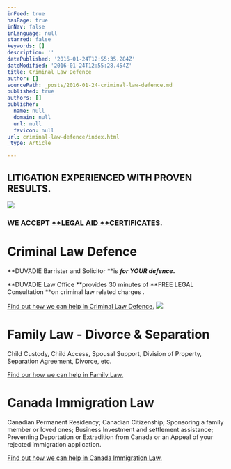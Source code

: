 ```yaml
---
inFeed: true
hasPage: true
inNav: false
inLanguage: null
starred: false
keywords: []
description: ''
datePublished: '2016-01-24T12:55:35.284Z'
dateModified: '2016-01-24T12:55:28.454Z'
title: Criminal Law Defence
author: []
sourcePath: _posts/2016-01-24-criminal-law-defence.md
published: true
authors: []
publisher:
  name: null
  domain: null
  url: null
  favicon: null
url: criminal-law-defence/index.html
_type: Article

---
```

## LITIGATION EXPERIENCED WITH PROVEN RESULTS.
![](https://the-grid-user-content.s3-us-west-2.amazonaws.com/e1dbfe64-438c-4c8f-9b98-e0d87012acfe.png)

### WE ACCEPT [**LEGAL AID **CERTIFICATES][0].

# Criminal Law Defence

**DUVADIE Barrister and Solicitor **is **_for YOUR defence_.**

**DUVADIE Law Office **provides 30 minutes of **FREE LEGAL Consultation **on criminal law related charges .

[Find out how we can help in Criminal Law Defence.][1]
![](https://the-grid-user-content.s3-us-west-2.amazonaws.com/affadd8a-f384-4317-9bf9-8a268a5c1c37.jpg)

# Family Law - Divorce & Separation

Child Custody, Child Access, Spousal Support, Division of Property, Separation Agreement, Divorce, etc.

[Find our how we can help in Family Law.][2]

# Canada Immigration Law

Canadian Permanent Residency; Canadian Citizenship; Sponsoring a family member or loved ones; Business Investment and settlement assistance; Preventing Deportation or Extradition from Canada or an Appeal of your rejected immigration application.  

[Find out how we can help in Canada Immigration Law.][3]

[0]: http://www.legalaid.on.ca/en/contact/contact.asp?type=ao#O
[1]: https://ashish-duvadie.squarespace.com/criminal-defence
[2]: https://ashish-duvadie.squarespace.com/divorce-and-separation
[3]: https://ashish-duvadie.squarespace.com/immigration-and-security